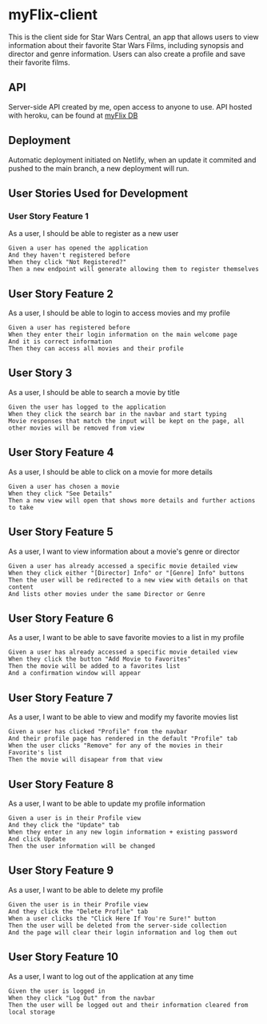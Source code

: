 # myFlix-client
This is the client side for Star Wars Central, an app that allows users to view information about their favorite Star Wars Films, including synopsis and director and genre information. Users can also create a profile and save their favorite films.

## API
Server-side API created by me, open access to anyone to use. API hosted with heroku, can be found at [myFlix DB](www.starwarscentral.herokuapp.com)

## Deployment
Automatic deployment initiated on Netlify, when an update it commited and pushed to the main branch, a new deployment will run.

## User Stories Used for Development

### User Story Feature 1
As a user, I should be able to register as a new user

```
Given a user has opened the application
And they haven't registered before
When they click "Not Registered?"
Then a new endpoint will generate allowing them to register themselves
```

## User Story Feature 2
As a user, I should be able to login to access movies and my profile

```
Given a user has registered before
When they enter their login information on the main welcome page
And it is correct information
Then they can access all movies and their profile
```

## User Story 3
As a user, I should be able to search a movie by title

```
Given the user has logged to the application
When they click the search bar in the navbar and start typing
Movie responses that match the input will be kept on the page, all other movies will be removed from view
```

## User Story Feature 4
As a user, I should be able to click on a movie for more details

```
Given a user has chosen a movie
When they click "See Details"
Then a new view will open that shows more details and further actions to take
```

## User Story Feature 5
As a user, I want to view information about a movie's genre or director

```
Given a user has already accessed a specific movie detailed view
When they click either "[Director] Info" or "[Genre] Info" buttons
Then the user will be redirected to a new view with details on that content
And lists other movies under the same Director or Genre
```

## User Story Feature 6
As a user, I want to be able to save favorite movies to a list in my profile

```
Given a user has already accessed a specific movie detailed view
When they click the button "Add Movie to Favorites"
Then the movie will be added to a favorites list
And a confirmation window will appear
```

## User Story Feature 7
As a user, I want to be able to view and modify my favorite movies list

```
Given a user has clicked "Profile" from the navbar
And their profile page has rendered in the default "Profile" tab
When the user clicks "Remove" for any of the movies in their Favorite's list
Then the movie will disapear from that view
```

## User Story Feature 8
As a user, I want to be able to update my profile information

```
Given a user is in their Profile view
And they click the "Update" tab 
When they enter in any new login information + existing password
And click Update
Then the user information will be changed
```

## User Story Feature 9
As a user, I want to be able to delete my profile

```
Given the user is in their Profile view
And they click the "Delete Profile" tab
When a user clicks the "Click Here If You're Sure!" button
Then the user will be deleted from the server-side collection
And the page will clear their login information and log them out
```

## User Story Feature 10
As a user, I want to log out of the application at any time

```
Given the user is logged in
When they click "Log Out" from the navbar
Then the user will be logged out and their information cleared from local storage
```


